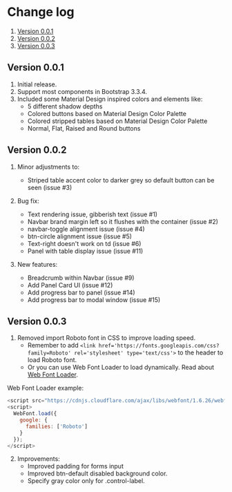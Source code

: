 # Change log

1. [Version 0.0.1](#version-001)
2. [Version 0.0.2](#version-002)
3. [Version 0.0.3](#version-003)

## Version 0.0.1

1. Initial release.
2. Support most components in Bootstrap 3.3.4.
3. Included some Material Design inspired colors and elements like:
    * 5 different shadow depths
    * Colored buttons based on Material Design Color Palette
    * Colored stripped tables based on Material Design Color Palette
    * Normal, Flat, Raised and Round buttons

## Version 0.0.2

1. Minor adjustments to:    
    * Striped table accent color to darker grey so default button can be seen (issue #3)

2. Bug fix:
    * Text rendering issue, gibberish text (issue #1)
    * Navbar brand margin left so it flushes with the container (issue #2)
    * navbar-toggle alignment issue (issue #4)
    * btn-circle alignment issue (issue #5)
    * Text-right doesn't work on td (issue #6)
    * Panel with table display issue (issue #11)

3. New features:
    * Breadcrumb within Navbar (issue #9)
    * Add Panel Card UI (issue #12)
    * Add progress bar to panel (issue #14)
    * Add progress bar to modal window (issue #15)

## Version 0.0.3

1. Removed import Roboto font in CSS to improve loading speed.
    * Remember to add `<link href='https://fonts.googleapis.com/css?family=Roboto' rel='stylesheet' type='text/css'>` to the header to load Roboto font.
    * Or you can use Web Font Loader to load dynamically. Read about [Web Font Loader](https://github.com/typekit/webfontloader).

Web Font Loader example:
```javascript
<script src="https://cdnjs.cloudflare.com/ajax/libs/webfont/1.6.26/webfontloader.js"></script>
<script>
  WebFont.load({
    google: {
      families: ['Roboto']
    }
  });
</script>
```

2. Improvements:
    * Improved padding for forms input
    * Improved btn-default disabled background color.
    * Specify gray color only for .control-label.
